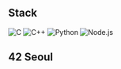 <!--
**sujeon42/sujeon42** is a ✨ _special_ ✨ repository because its `README.md` (this file) appears on your GitHub profile.

Here are some ideas to get you started:
-->

## Stack
<img alt="C" src="https://img.shields.io/badge/C-A8B9CC?style=for-the-badge&logo=C&logoColor=white"/></a>
<img alt="C++" src="https://img.shields.io/badge/C++-00599C?style=for-the-badge&logo=C%2B%2B&logoColor=white"/></a>
<img alt="Python" src ="https://img.shields.io/badge/Python-3766AB?style=for-the-badge&logo=Python&logoColor=white"/></a>
<img alt="Node.js" src ="https://img.shields.io/badge/Node.js-339933?style=for-the-badge&logo=Node.js&logoColor=white"/></a>


## 42 Seoul
